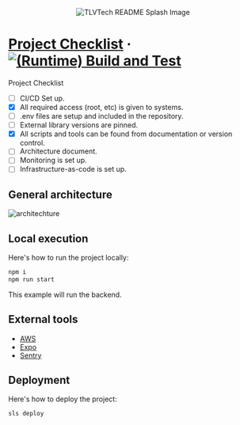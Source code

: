 <p align="center"><img src="https://user-images.githubusercontent.com/1479215/206780298-2b98221d-9c57-4cd3-866a-cf85ec1ddd9e.jpg" alt="TLVTech README Splash Image" /></p>

# [Project Checklist](https://tlvtech.io/) &middot; [![(Runtime) Build and Test](https://github.com/TLVTech/project-boilerplate/actions/workflows/runtime_build_and_test.yml/badge.svg)](https://github.com/TLVTech/project-boilerplate/actions/workflows/runtime_build_and_test.yml)

Project Checklist
- [ ] CI/CD Set up.
- [X] All required access (root, etc) is given to systems.
- [ ] .env files are setup and included in the repository.
- [ ] External library versions are pinned.
- [X] All scripts and tools can be found from documentation or version control.
- [ ] Architecture document.
- [ ] Monitoring is set up.
- [ ] Infrastructure-as-code is set up.

## General architecture

![architechture](https://user-images.githubusercontent.com/86567744/161579151-cdb97ccd-157c-440a-9fb2-ffaf4eef6e12.jpeg)

## Local execution

Here's how to run the project locally:

```bash
npm i
npm run start
```

This example will run the backend.

## External tools

* [AWS](https://console.aws.amazon.com/console/home)
* [Expo](https://expo.dev/)
* [Sentry](https://sentry.io/)


## Deployment

Here's how to deploy the project:

```bash
sls deploy
```
